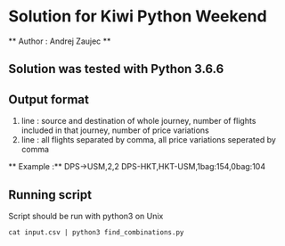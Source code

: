 # Solution for Kiwi Python Weekend
** Author : Andrej Zaujec **


## Solution was tested with Python 3.6.6

## Output format
1. line : source and destination of whole journey, number of flights included in that journey, number of price variations
2. line : all flights separated by comma, all price variations seperated by comma

** Example :**
DPS->USM,2,2
DPS-HKT,HKT-USM,1bag:154,0bag:104

## Running script
Script should be run with python3 on Unix

` cat input.csv | python3 find_combinations.py `


